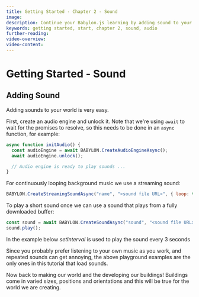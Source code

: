 ```yaml
---
title: Getting Started - Chapter 2 - Sound
image:
description: Continue your Babylon.js learning by adding sound to your scene.
keywords: getting started, start, chapter 2, sound, audio
further-reading:
video-overview:
video-content:
---
```


# Getting Started - Sound

## Adding Sound

Adding sounds to your world is very easy.

First, create an audio engine and unlock it. Note that we're using `await` to wait for the promises to resolve, so this needs to be done in an `async` function, for example:

```javascript
async function initAudio() {
  const audioEngine = await BABYLON.CreateAudioEngineAsync();
  await audioEngine.unlock();

  // Audio engine is ready to play sounds ...
}
```


For continuously looping background music we use a streaming sound:

```javascript
BABYLON.CreateStreamingSoundAsync("name", "<sound file URL>", { loop: true, autoplay: true }, audioEngine);
```

<Playground id="#SFCC74#773" title="Adding Sound To Your Scene" description="A playground showing how easy it is to add sound to your scene." image="/img/playgroundsAndNMEs/gettingStartedGround.jpg"/>


To play a short sound once we can use a sound that plays from a fully downloaded buffer:

```javascript
const sound = await BABYLON.CreateSoundAsync("sound", "<sound file URL>");
sound.play();
```

In the example below *setInterval* is used to play the sound every 3 seconds

<Playground id="#SFCC74#776" title="Playing Sound Every 3 Seconds" description="Set an interval to play a sound every 3 seconds." image="/img/playgroundsAndNMEs/gettingStartedGround.jpg"/>

Since you probably prefer listening to your own music as you work, and repeated sounds can get annoying, the above playground examples are the only ones in this tutorial that load sounds.

Now back to making our world and the developing our buildings! Buildings come in varied sizes, positions and orientations and this will be true for the world we are creating.

